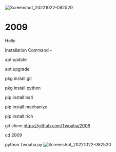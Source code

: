 ![Screenshot_20221022-082520](https://user-images.githubusercontent.com/108892202/197315220-202deafa-d2ba-4d51-817a-40f1b5736479.png)
# 2009
Hello

Installation Command -

apt update

apt upgrade

pkg install git

pkg install python 

pip install bs4

pip install mechanize 

pip install rich 

git clone https://github.com/Twoaha/2009

cd 2009

python Twoaha.py
![Screenshot_20221022-082520](https://github.com/user-attachments/assets/0ee12b71-e102-4818-8b66-c14e93a2f926)
